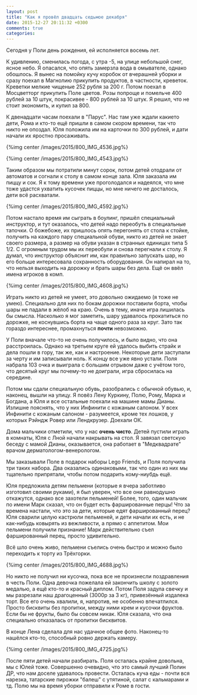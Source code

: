 ```yaml
---
layout: post
title: "Как я провёл двадцать седьмое декабря"
date: 2015-12-27 20:11:32 +0300
comments: true
categories: 
---
```

Сегодня у Поли день рождения, ей исполняется восемь лет.

К удивлению, сменилась погода, с утра -5, на улице небольшой снег, ясное небо. Я опасался, что опять замерзла вода в омывателе, однако обошлось. Я вынес на помойку кучу коробок от вчерашней уборки и сразу поехал в Магнолию прикупить продуктов, в частности, креветок. Креветки мелкие чищеные 252 рубля за 200 г. Потом поехал в Мосцветторг прикупить Поле цветов. Розы попроще и помельче 400 рублей за 10 штук, покрасивее - 800 рублей за 10 штук. Я решил, что не стоит экономить, и купил за 800.

К двенадцати часам поехали в "Парус". Нас там уже ждали какието дети, Рома и кто-то ещё пришли в самом скором времени, так что никто не опоздал. Юля положила им на карточки по 300 рублей, и дати начали их яростно просаживать. 

{%img center /images/2015/800_IMG_4536.jpg%}

{%img center /images/2015/800_IMG_4543.jpg%}

Таким образом мы потратили минут сорок, потом детей отодрали от автоматов и согнали к столу в самом конце зала. Юля заказала им пиццу и сок. Я к тому времени уже проголодался и надеялся, что мне тоже удастся ухватить кусочек пиццы, но мне ничего не досталось, дети всё расхватали.

{%img center /images/2015/800_IMG_4592.jpg%}

Потом настало время им сыграть в боулинг, пришёл специальный инструктор, и тут оказалось, что детей надо переобуть в специальные тапочки. О божебоже, их пришлось опять перегонять от стола к стойке, получить на каждого пару специальной обуви, никто из детей не знает своего размера, а размер на обуви указан в странных единицах типа 5 1/2. С огромным трудом мы их переобули и снова перегнали к столу. Я думал, что инструктор объяснит им, как правильно запускать шар, но его больше интересовала сохранность оборудования. Он напирал на то, что нельзя выходить на дорожку и брать шары без дела. Ещё он ввёл имена игроков в комп. 

{%img center /images/2015/800_IMG_4608.jpg%}

Играть никто из детей не умеет, это довольно ожидаемо (я тоже не умею). Специально для них по бокам дорожки поставили борта, чтобы шары не падали в жёлоб на краю. Очень в тему, иначе игра лишилась бы смысла. Насколько я мог заметить, шару удавалось прокатиться по дорожке, не коснувшись борта на чаще одного раза за круг. Зато так гораздо интереснее, промахнуться **почти** невозможно.

У Поли вначале что-то не очень получилось, и было видно, что она расстроилась. Однако на третьем круге ей удалось выбить страйк и дела пошли в гору, так же, как и настроение. Некоторые дети заступали за черту и им записывали ноль. К концу все уже явно устали. Поля набрала 103 очка и выиграла с большим отрывом даже с учётом того, что десятый круг мы почему-то не доиграли, игра сбросилась на середине.

Потом мы сдали специальную обувь, разобрались с обычной обувью, и, наконец, вышли на улицу. Я повёз Лену Куркину, Полю, Рому, Марка и Богдана, а Юля и все остальные поехали на машине мамы Дианы. Излишне пояснять, что у них Инфинити с кожаным салоном. У всех Инфинити с кожаным салоном - разумеется, кроме тех лошков, у которых Рэйндж Ровер или Лендкрузер. Доехали ОК.

Дома мальчики отметили, что у нас **очень чисто**. Детей пустили играть в комнаты, Юля с Лной начали накрывать на стол. Я завязал светскую беседу с мамой Дианы, оказывается, она работает в "Медквадрате" врачом дерматологом-венерологом.

Мы заказывали Поле в подарок наборы Lego Friends, и Поля получила три таких набора. Два оказались одинаковыми, так что один из них мы тщательно припрятали, чтобы потом подарить кому-ниубдь ещё.

Юля предложила детям пельмени (которые я вчера заботливо изготовил своими руками), я был уверен, что все они равнодушно откажутся, однако все захотели пельменей! Более, того, один мальчик по имени Марк сказал, что он будет есть фаршированные перцы! Что за времена настали, что это за дети, которые едят фаршированный перец? Юля сварили целую кастрюли пельменей, и дети начали их есть, и не как-нибудь ковырять из вежливости, а прямо с аппетитом. Мои пельмени получили признание! Марк действительно съел фаршированный перец, просто удивительно. 

Всё шло очень живо, пельмени съелись очень быстро и можно было переходить к торту из Трёхгорки.

{%img center /images/2015/800_IMG_4688.jpg%}

Но никто не получил ни кусочка, пока все не произнесли поздравления в честь Поли. Одна девочка пожелала ей закончить школу с золото медалью, а ещё кто-то и красный диплом. Потом Поля задула свечку и мы разрезали наш драгоценный (3000р за 3 кг), привезённый издалека торт. Все его очень хвалили, я, напротив, не особенно впечатлился. Просто бисквиты без пропитки, между ними крем и кусочки фруктов. Если бы не фрукты, было бы совсем никак. Юля сказала, что она специально отказалась от пропитки бисквитов.

В конце Лена сделала для нас удачное общее фото. Наконец-то нашёлся кто-то, способный ровно держать камеру.

{%img center /images/2015/800_IMG_4725.jpg%}

После пяти детей начали разбирать. Поля осталась крайне довольна, мы с Юлей тоже. Совершенно очевидно, что это самый лучший Полин ДР, что нам доселе удавалось провести. Осталась куча еды - почти вся нарезка, татарские пирожки "балеш" с утятиной, салат с кальмарами и тд. Полю мы на время уборки отправили к Роме в гости.